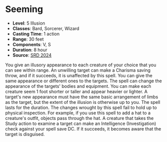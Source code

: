 # Seeming

- **Level**: 5 Illusion
- **Classes**: Bard, Sorcerer, Wizard
- **Casting Time**: 1 action
- **Range**: 30 feet
- **Components**: V, S
- **Duration**: 8 hour
- **Source**: [SRD 2024](../../../srds/SRD_2024.pdf)

You give an illusory appearance to each creature of your choice that you can see within range. An unwilling target can make a Charisma saving throw, and if it succeeds, it is unaffected by this spell. You can give the same appearance or different ones to the targets. The spell can change the appearance of the targets' bodies and equipment. You can make each creature seem 1 foot shorter or taller and appear heavier or lighter. A target's new appearance must have the same basic arrangement of limbs as the target, but the extent of the illusion is otherwise up to you. The spell lasts for the duration. The changes wrought by this spell fail to hold up to physical inspection. For example, if you use this spell to add a hat to a creature's outfit, objects pass through the hat. A creature that takes the Study action to examine a target can make an Intelligence (Investigation) check against your spell save DC. If it succeeds, it becomes aware that the target is disguised.

